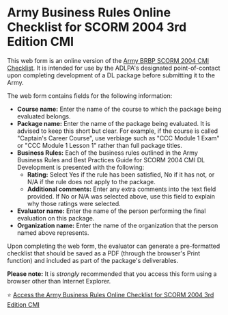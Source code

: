 # Army Business Rules Online Checklist for SCORM 2004 3rd Edition CMI
This web form is an online version of the [Army BRBP SCORM 2004 CMI Checklist](https://tadlp.github.io/brbp/). It is intended for use by the ADLPA's designated point-of-contact upon completing development of a DL package before submitting it to the Army.

The web form contains fields for the following information:

* **Course name:** Enter the name of the course to which the package being evaluated belongs.
* **Package name:** Enter the name of the package being evaluated. It is advised to keep this short but clear. For example, if the course is called "Captain's Career Course", use verbiage such as "CCC Module 1 Exam" or "CCC Module 1 Lesson 1" rather than full package titles.
* **Business Rules:** Each of the business rules outlined in the Army Business Rules and Best Practices Guide for SCORM 2004 CMI DL Development is presented with the following:
  * **Rating:** Select Yes if the rule has been satisfied, No if it has not, or N/A if the rule does not apply to the package.
  * **Additional comments:** Enter any extra comments into the text field provided. If No or N/A was selected above, use this field to explain why those ratings were selected.
* **Evaluator name:** Enter the name of the person performing the final evaluation on this package.
* **Organization name:** Enter the name of the organization that the person named above represents.

Upon completing the web form, the evaluator can generate a pre-formatted checklist that should be saved as a PDF (through the browser's Print function) and included as part of the package's deliverables.

**Please note:** It is *strongly* recommended that you access this form using a browser other than Internet Explorer.

⭐ [Access the Army Business Rules Online Checklist for SCORM 2004 3rd Edition CMI](https://tadlp.github.io/online-br-checklist/)

